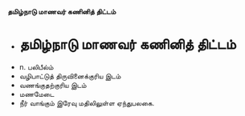 **தமிழ்நாடு மாணவர் கணினித் திட்டம்**
- # தமிழ்நாடு மாணவர் கணினித் திட்டம்
- n. பலிபீல்ம்
- வழிபாட்டுத் திருவினைக்குரிய இடம்
- வணங்குதற்குரிய இடம்
- மணமேடை
- நீர் வாங்கும் இரேவு மதிலிலுள்ள ஏந்துபலகை.

